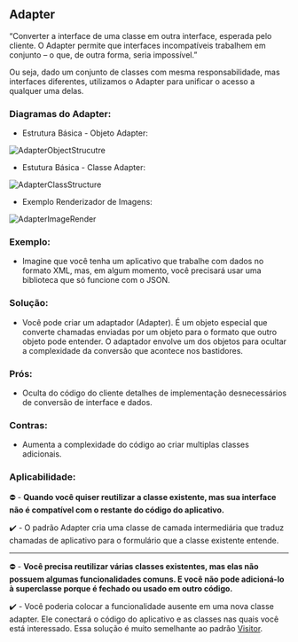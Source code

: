 ## Adapter

“Converter a interface de uma classe em outra interface, esperada pelo cliente. O Adapter permite que interfaces incompatíveis trabalhem em conjunto – o que, de outra forma, seria impossível.”

Ou seja, dado um conjunto de classes com mesma responsabilidade, mas interfaces diferentes, utilizamos o Adapter para unificar o acesso a qualquer uma delas.

### Diagramas do Adapter:
* Estrutura Básica - Objeto Adapter:

![AdapterObjectStrucutre](https://refactoring.guru/images/patterns/diagrams/adapter/structure-object-adapter.png)

* Estutura Básica - Classe Adapter:

![AdapterClassStructure](https://refactoring.guru/images/patterns/diagrams/adapter/structure-class-adapter.png)

* Exemplo Renderizador de Imagens:

![AdapterImageRender](https://brizeno.files.wordpress.com/2011/10/adapter.png?w=682)

### Exemplo:
 - Imagine que você tenha um aplicativo que trabalhe com dados no formato XML, mas, em algum momento, você precisará usar uma biblioteca que só funcione com o JSON.

### Solução:
 - Você pode criar um adaptador (Adapter). É um objeto especial que converte chamadas enviadas por um objeto para o formato que outro objeto pode entender. O adaptador envolve um dos objetos para ocultar a complexidade da conversão que acontece nos bastidores.

### Prós:
 - Oculta do código do cliente detalhes de implementação desnecessários de conversão de interface e dados.

### Contras:
 - Aumenta a complexidade do código ao criar multiplas classes adicionais.

### Aplicabilidade:
 :no_entry: - __Quando você quiser reutilizar a classe existente, mas sua interface não é compatível com o restante do código do aplicativo.__

 :heavy_check_mark: - O padrão Adapter cria uma classe de camada intermediária que traduz chamadas de aplicativo para o formulário que a classe existente entende.

 ---

 :no_entry: - __Você precisa reutilizar várias classes existentes, mas elas não possuem algumas funcionalidades comuns. E você não pode adicioná-lo à superclasse porque é fechado ou usado em outro código.__

 :heavy_check_mark: - Você poderia colocar a funcionalidade ausente em uma nova classe adapter. Ele conectará o código do aplicativo e as classes nas quais você está interessado. Essa solução é muito semelhante ao padrão [Visitor](https://refactoring.guru/design-patterns/visitor).